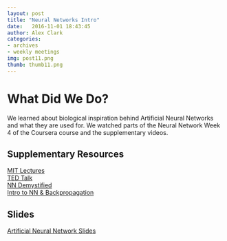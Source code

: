 ```yaml
---
layout: post
title: "Neural Networks Intro"
date: 	2016-11-01 18:43:45
author: Alex Clark
categories:
- archives
- weekly meetings
img: post11.png
thumb: thumb11.png
---
```


# What Did We Do?

We learned about biological inspiration behind Artificial Neural Networks and what they are used for. We watched parts of the Neural Network Week 4 of the Coursera course and the supplementary videos.

## Supplementary Resources

[MIT Lectures](https://www.youtube.com/watch?v=uXt8qF2Zzfo)   
[TED Talk](https://www.youtube.com/watch?v=n-YbJi4EPxc)  
[NN Demystified](https://www.youtube.com/watch?v=bxe2T-V8XRs)   
[Intro to NN & Backpropagation](https://www.youtube.com/watch?v=DG5-UyRBQD4)   


## Slides

[Artificial Neural Network Slides](https://docs.google.com/presentation/d/1hCMVN9EN4Y-XjWIPwedXjzzne4QuIGH1rfMv8bWHkt4/edit?usp=sharing)

[hampden]: https://github.com/jekyll/jekyll